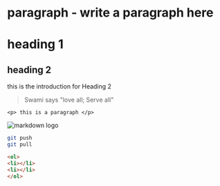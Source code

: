 # paragraph - write a paragraph here
# heading 1
## heading 2
this is the introduction for Heading 2
<!-- Cheetsheet -->
> Swami says "love all; Serve all"

<!-- Images -->

`<p> this is a paragraph </p>`

![markdown logo](https://markdown-here.com/img/icon256.png "markdown")

````bash
git push
git pull
````

````html
<ol>
<li></li>
<li></li>
</ol>

````